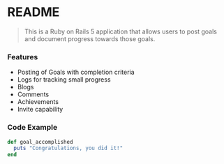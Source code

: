 # README

> This is a Ruby on Rails 5 application that allows users to post goals and document progress towards those goals. 

### Features

- Posting of Goals with completion criteria
- Logs for tracking small progress
- Blogs
- Comments
- Achievements
- Invite capability

### Code Example

```ruby
def goal_accomplished
  puts "Congratulations, you did it!"
end


